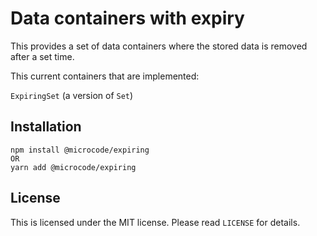 Data containers with expiry
===========================

This provides a set of data containers where the stored data is removed after a set time.

This current containers that are implemented:

`ExpiringSet` (a version of `Set`)

Installation
------------

```
npm install @microcode/expiring
OR
yarn add @microcode/expiring
```

License
-------

This is licensed under the MIT license. Please read `LICENSE` for details.
